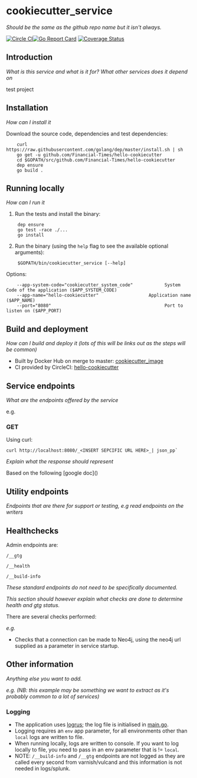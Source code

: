 # cookiecutter_service
_Should be the same as the github repo name but it isn't always._

[![Circle CI](https://circleci.com/gh/Financial-Times/hello-cookiecutter/tree/master.png?style=shield)](https://circleci.com/gh/Financial-Times/hello-cookiecutter/tree/master)[![Go Report Card](https://goreportcard.com/badge/github.com/Financial-Times/hello-cookiecutter)](https://goreportcard.com/report/github.com/Financial-Times/hello-cookiecutter) [![Coverage Status](https://coveralls.io/repos/github/Financial-Times/hello-cookiecutter/badge.svg)](https://coveralls.io/github/Financial-Times/hello-cookiecutter)

## Introduction

_What is this service and what is it for? What other services does it depend on_

test project

## Installation
      
_How can I install it_

Download the source code, dependencies and test dependencies:

        curl https://raw.githubusercontent.com/golang/dep/master/install.sh | sh
        go get -u github.com/Financial-Times/hello-cookiecutter
        cd $GOPATH/src/github.com/Financial-Times/hello-cookiecutter
        dep ensure
        go build .

## Running locally
_How can I run it_

1. Run the tests and install the binary:

        dep ensure
        go test -race ./...
        go install

2. Run the binary (using the `help` flag to see the available optional arguments):

        $GOPATH/bin/cookiecutter_service [--help]

Options:

        --app-system-code="cookiecutter_system_code"            System Code of the application ($APP_SYSTEM_CODE)
        --app-name="hello-cookiecutter"                   Application name ($APP_NAME)
        --port="8080"                                           Port to listen on ($APP_PORT)

## Build and deployment
_How can I build and deploy it (lots of this will be links out as the steps will be common)_

* Built by Docker Hub on merge to master: [cookiecutter_image](https://hub.docker.com/r/cookiecutter_image/)
* CI provided by CircleCI: [hello-cookiecutter](https://circleci.com/gh/Financial-Times/hello-cookiecutter)

## Service endpoints
_What are the endpoints offered by the service_

e.g.
### GET

Using curl:

    curl http://localhost:8080/_<INSERT SEPCIFIC URL HERE>_| json_pp`

_Explain what the response should represent_

Based on the following [google doc](_<INSERT API DOCUMETATION HERE>_)

## Utility endpoints
_Endpoints that are there for support or testing, e.g read endpoints on the writers_

## Healthchecks
Admin endpoints are:

`/__gtg`

`/__health`

`/__build-info`

_These standard endpoints do not need to be specifically documented._

_This section *should* however explain what checks are done to determine health and gtg status._

There are several checks performed:

_e.g._
* Checks that a connection can be made to Neo4j, using the neo4j url supplied as a parameter in service startup.

## Other information
_Anything else you want to add._

_e.g. (NB: this example may be something we want to extract as it's probably common to a lot of services)_

### Logging

* The application uses [logrus](https://github.com/sirupsen/logrus); the log file is initialised in [main.go](main.go).
* Logging requires an `env` app parameter, for all environments other than `local` logs are written to file.
* When running locally, logs are written to console. If you want to log locally to file, you need to pass in an env parameter that is != `local`.
* NOTE: `/__build-info` and `/__gtg` endpoints are not logged as they are called every second from varnish/vulcand and this information is not needed in logs/splunk.